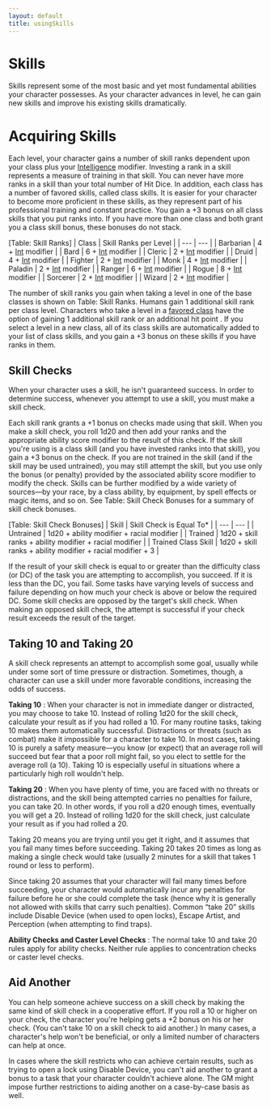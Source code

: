 ```yaml
---
layout: default
title: usingSkills
---
```

# Skills

Skills represent some of the most basic and yet most fundamental abilities your character possesses. As your character advances in level, he can gain new skills and improve his existing skills dramatically.

# Acquiring Skills

Each level, your character gains a number of skill ranks dependent upon your class plus your [Intelligence](../gettingStarted#_intelligence) modifier. Investing a rank in a skill represents a measure of training in that skill. You can never have more ranks in a skill than your total number of Hit Dice. In addition, each class has a number of favored skills, called class skills. It is easier for your character to become more proficient in these skills, as they represent part of his professional training and constant practice. You gain a +3 bonus on all class skills that you put ranks into. If you have more than one class and both grant you a class skill bonus, these bonuses do not stack.

[Table: Skill Ranks]
| Class | Skill Ranks per Level |
| --- | --- |
| Barbarian | 4 + [Int](../gettingStarted#_intelligence) modifier |
| Bard | 6 + [Int](../gettingStarted#_intelligence) modifier |
| Cleric | 2 + [Int](../gettingStarted#_intelligence) modifier |
| Druid | 4 + [Int](../gettingStarted#_intelligence) modifier |
| Fighter | 2 + [Int](../gettingStarted#_intelligence) modifier |
| Monk | 4 + [Int](../gettingStarted#_intelligence) modifier |
| Paladin | 2 + [Int](../gettingStarted#_intelligence) modifier |
| Ranger | 6 + [Int](../gettingStarted#_intelligence) modifier |
| Rogue | 8 + [Int](../gettingStarted#_intelligence) modifier |
| Sorcerer | 2 + [Int](../gettingStarted#_intelligence) modifier |
| Wizard | 2 + [Int](../gettingStarted#_intelligence) modifier |

The number of skill ranks you gain when taking a level in one of the base classes is shown on Table: Skill Ranks. Humans gain 1 additional skill rank per class level. Characters who take a level in a [favored class](../classes#_favored-class) have the option of gaining 1 additional skill rank or an additional hit point . If you select a level in a new class, all of its class skills are automatically added to your list of class skills, and you gain a +3 bonus on these skills if you have ranks in them.

## Skill Checks

When your character uses a skill, he isn't guaranteed success. In order to determine success, whenever you attempt to use a skill, you must make a skill check.

Each skill rank grants a +1 bonus on checks made using that skill. When you make a skill check, you roll 1d20 and then add your ranks and the appropriate ability score modifier to the result of this check. If the skill you're using is a class skill (and you have invested ranks into that skill), you gain a +3 bonus on the check. If you are not trained in the skill (and if the skill may be used untrained), you may still attempt the skill, but you use only the bonus (or penalty) provided by the associated ability score modifier to modify the check. Skills can be further modified by a wide variety of sources—by your race, by a class ability, by equipment, by spell effects or magic items, and so on. See Table: Skill Check Bonuses for a summary of skill check bonuses.

[Table: Skill Check Bonuses]
| Skill | Skill Check is Equal To\* |
| --- | --- |
| Untrained | 1d20 + ability modifier + racial modifier |
| Trained | 1d20 + skill ranks + ability modifier + racial modifier |
| Trained Class Skill | 1d20 + skill ranks + ability modifier + racial modifier + 3 |

If the result of your skill check is equal to or greater than the difficulty class (or DC) of the task you are attempting to accomplish, you succeed. If it is less than the DC, you fail. Some tasks have varying levels of success and failure depending on how much your check is above or below the required DC. Some skill checks are opposed by the target's skill check. When making an opposed skill check, the attempt is successful if your check result exceeds the result of the target.

## Taking 10 and Taking 20

A skill check represents an attempt to accomplish some goal, usually while under some sort of time pressure or distraction. Sometimes, though, a character can use a skill under more favorable conditions, increasing the odds of success.

**Taking 10** : When your character is not in immediate danger or distracted, you may choose to take 10. Instead of rolling 1d20 for the skill check, calculate your result as if you had rolled a 10. For many routine tasks, taking 10 makes them automatically successful. Distractions or threats (such as combat) make it impossible for a character to take 10. In most cases, taking 10 is purely a safety measure—you know (or expect) that an average roll will succeed but fear that a poor roll might fail, so you elect to settle for the average roll (a 10). Taking 10 is especially useful in situations where a particularly high roll wouldn't help.

**Taking 20** : When you have plenty of time, you are faced with no threats or distractions, and the skill being attempted carries no penalties for failure, you can take 20. In other words, if you roll a d20 enough times, eventually you will get a 20. Instead of rolling 1d20 for the skill check, just calculate your result as if you had rolled a 20.

Taking 20 means you are trying until you get it right, and it assumes that you fail many times before succeeding. Taking 20 takes 20 times as long as making a single check would take (usually 2 minutes for a skill that takes 1 round or less to perform).

Since taking 20 assumes that your character will fail many times before succeeding, your character would automatically incur any penalties for failure before he or she could complete the task (hence why it is generally not allowed with skills that carry such penalties). Common “take 20” skills include Disable Device (when used to open locks), Escape Artist, and Perception (when attempting to find traps).

**Ability Checks and Caster Level Checks** : The normal take 10 and take 20 rules apply for ability checks. Neither rule applies to concentration checks or caster level checks.

## Aid Another

You can help someone achieve success on a skill check by making the same kind of skill check in a cooperative effort. If you roll a 10 or higher on your check, the character you're helping gets a +2 bonus on his or her check. (You can't take 10 on a skill check to aid another.) In many cases, a character's help won't be beneficial, or only a limited number of characters can help at once.

In cases where the skill restricts who can achieve certain results, such as trying to open a lock using Disable Device, you can't aid another to grant a bonus to a task that your character couldn't achieve alone. The GM might impose further restrictions to aiding another on a case-by-case basis as well.

